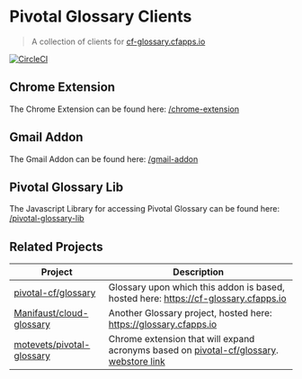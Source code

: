 # Pivotal Glossary Clients
>A collection of clients for [cf-glossary.cfapps.io](http://cf-glossary.cfapps.io/)

[![CircleCI](https://circleci.com/gh/mikfreedman/pivotal-glossary-clients.svg?style=svg)](https://circleci.com/gh/mikfreedman/pivotal-glossary-clients)

## Chrome Extension

The Chrome Extension can be found here: [/chrome-extension](chrome-extension)

## Gmail Addon

The Gmail Addon can be found here: [/gmail-addon](gmail-addon)

## Pivotal Glossary Lib

The Javascript Library for accessing Pivotal Glossary can be found here: [/pivotal-glossary-lib](pivotal-glossary-lib)

## Related Projects

| Project | Description |
| ------- | ----------- |
| [pivotal-cf/glossary](https://github.com/pivotal-cf/glossary) | Glossary upon which this addon is based, hosted here: <https://cf-glossary.cfapps.io> |
| [Manifaust/cloud-glossary](https://github.com/Manifaust/cloud-glossary) | Another Glossary project, hosted here: <https://glossary.cfapps.io> |
| [motevets/pivotal-glossary](https://github.com/motevets/pivotal-glossary) | Chrome extension that will expand acronyms based on [pivotal-cf/glossary](https://github.com/pivotal-cf/glossary). [webstore link](https://chrome.google.com/webstore/detail/pivotal-glossary/ldjikeaflhaeahnfcloapnfpnmbjloog) |
